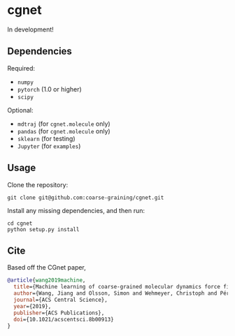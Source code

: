 cgnet
===

In development!

Dependencies
---
Required:
+ ``numpy``
+ ``pytorch`` (1.0 or higher)
+ ``scipy``

Optional:
+ ``mdtraj`` (for ``cgnet.molecule`` only)
+ ``pandas`` (for ``cgnet.molecule`` only)
+ ``sklearn`` (for testing)
+ ``Jupyter`` (for ``examples``)

Usage
---
Clone the repository:
```
git clone git@github.com:coarse-graining/cgnet.git
```

Install any missing dependencies, and then run:
```
cd cgnet
python setup.py install
```

Cite
---
Based off the CGnet paper,

```bibtex
@article{wang2019machine,
  title={Machine learning of coarse-grained molecular dynamics force fields},
  author={Wang, Jiang and Olsson, Simon and Wehmeyer, Christoph and Pérez, Adrià and Charron, Nicholas E and de Fabritiis, Gianni and Noé, Frank and Clementi, Cecilia},
  journal={ACS Central Science},
  year={2019},
  publisher={ACS Publications},
  doi={10.1021/acscentsci.8b00913}
}
```
